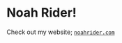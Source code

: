 # Noah Rider!

Check out my website; [`noahrider.com`](https://noahrider.com/)

<!-- ## Here are some things I'm good at!
| Coding Languages | Skill |
| ----------- | ----------- |
| HTML | Intermediate |
| CSS | Intermediate |
| JavaScript | Beginner | --->


<!---
Hello! :D
--->
